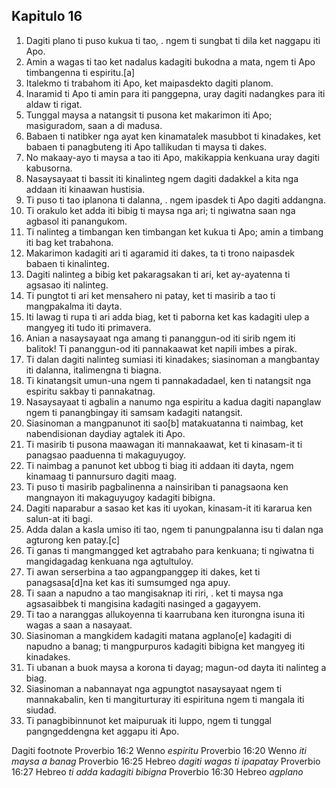Kapitulo 16
-----------

1. Dagiti plano ti puso kukua ti tao, .
   ngem ti sungbat ti dila ket naggapu iti Apo.
2. Amin a wagas ti tao ket nadalus kadagiti bukodna a mata, ngem ti Apo timbangenna ti espiritu.[a]
3. Italekmo ti trabahom iti Apo, ket maipasdekto dagiti planom.
4. Inaramid ti Apo ti amin para iti panggepna, uray dagiti nadangkes para iti aldaw ti rigat.
5. Tunggal maysa a natangsit ti pusona ket makarimon iti Apo;
   masiguradom, saan a di madusa.
6. Babaen ti natibker nga ayat ken kinamatalek masubbot ti kinadakes, ket babaen ti panagbuteng iti Apo tallikudan ti maysa ti dakes.
7. No makaay-ayo ti maysa a tao iti Apo, makikappia kenkuana uray dagiti kabusorna.
8. Nasaysayaat ti bassit iti kinalinteg
   ngem dagiti dadakkel a kita nga addaan iti kinaawan hustisia.
9. Ti puso ti tao iplanona ti dalanna, .
   ngem ipasdek ti Apo dagiti addangna.
10. Ti orakulo ket adda iti bibig ti maysa nga ari;
    ti ngiwatna saan nga agbasol iti panangukom.
11. Ti nalinteg a timbangan ken timbangan ket kukua ti Apo;
    amin a timbang iti bag ket trabahona.
12. Makarimon kadagiti ari ti agaramid iti dakes, ta ti trono naipasdek babaen ti kinalinteg.
13. Dagiti nalinteg a bibig ket pakaragsakan ti ari, ket ay-ayatenna ti agsasao iti nalinteg.
14. Ti pungtot ti ari ket mensahero ni patay, ket ti masirib a tao ti mangpakalma iti dayta.
15. Iti lawag ti rupa ti ari adda biag, ket ti paborna ket kas kadagiti ulep a mangyeg iti tudo iti primavera.
16. Anian a nasaysayaat nga amang ti pananggun-od iti sirib ngem iti balitok!
    Ti pananggun-od iti pannakaawat ket napili imbes a pirak.
17. Ti dalan dagiti nalinteg sumiasi iti kinadakes;
    siasinoman a mangbantay iti dalanna, italimengna ti biagna.
18. Ti kinatangsit umun-una ngem ti pannakadadael, ken ti natangsit nga espiritu sakbay ti pannakatnag.
19. Nasaysayaat ti agbalin a nanumo nga espiritu a kadua dagiti napanglaw
    ngem ti panangbingay iti samsam kadagiti natangsit.
20. Siasinoman a mangpanunot iti sao[b] matakuatanna ti naimbag, ket nabendisionan daydiay agtalek iti Apo.
21. Ti masirib ti pusona maawagan iti mannakaawat, ket ti kinasam-it ti panagsao paaduenna ti makaguyugoy.
22. Ti naimbag a panunot ket ubbog ti biag iti addaan iti dayta, ngem kinamaag ti pannursuro dagiti maag.
23. Ti puso ti masirib pagbalinenna a nainsiriban ti panagsaona
    ken mangnayon iti makaguyugoy kadagiti bibigna.
24. Dagiti naparabur a sasao ket kas iti uyokan, kinasam-it iti kararua ken salun-at iti bagi.
25. Adda dalan a kasla umiso iti tao, ngem ti panungpalanna isu ti dalan nga agturong ken patay.[c]
26. Ti ganas ti mangmangged ket agtrabaho para kenkuana;
    ti ngiwatna ti mangidagadag kenkuana nga agtultuloy.
27. Ti awan serserbina a tao agpangpanggep iti dakes, ket ti panagsasa[d]na ket kas iti sumsumged nga apuy.
28. Ti saan a napudno a tao mangisaknap iti riri, .
    ket ti maysa nga agsasaibbek ti mangisina kadagiti nasinged a gagayyem.
29. Ti tao a naranggas allukoyenna ti kaarrubana
    ken iturongna isuna iti wagas a saan a nasayaat.
30. Siasinoman a mangkidem kadagiti matana agplano[e] kadagiti di napudno a banag;
    ti mangpurpuros kadagiti bibigna ket mangyeg iti kinadakes.
31. Ti ubanan a buok maysa a korona ti dayag;
    magun-od dayta iti nalinteg a biag.
32. Siasinoman a nabannayat nga agpungtot nasaysayaat ngem ti mannakabalin, ken ti mangiturturay iti espirituna ngem ti mangala iti siudad.
33. Ti panagbibinnunot ket maipuruak iti luppo, ngem ti tunggal pangngeddengna ket aggapu iti Apo.

Dagiti footnote
Proverbio 16:2 Wenno *espiritu*
Proverbio 16:20 Wenno *iti maysa a banag*
Proverbio 16:25 Hebreo *dagiti wagas ti ipapatay*
Proverbio 16:27 Hebreo *ti adda kadagiti bibigna*
Proverbio 16:30 Hebreo *agplano*